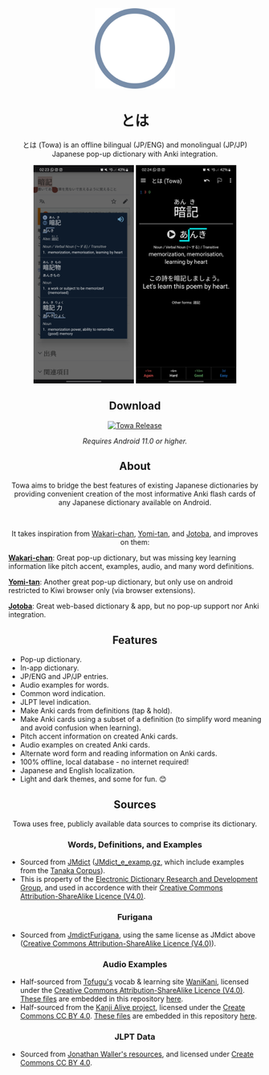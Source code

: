 <div align="center">

<img src="./.github/assets/towa_logo.svg" alt="とは logo" title="とは logo" width="160"/>

# とは
とは (Towa) is an offline bilingual (JP/ENG) and monolingual (JP/JP) Japanese pop-up dictionary with Anki integration.

<span>
<img src="./.github/assets/towa_overlay.jpg" alt="とは overlay" title="とは overlay" width="200"/>
<img src="./.github/assets/ankidroid_entry.jpg" alt="とは overlay" title="とは overlay" width="200"/>
</span>

## Download 
[![Towa Release](https://img.shields.io/github/release/Skittss/towa.svg?maxAge=3600&label=latest&labelColor=06599d&color=043b69)](https://github.com/Skittss/towa/releases)

*Requires Android 11.0 or higher.*

## About
Towa aims to bridge the best features of existing Japanese dictionaries by providing convenient creation of the most informative Anki flash cards of any Japanese dictionary available on Android.

<br/>

It takes inspiration from [Wakari-chan](https://github.com/Mononofu/wakari_chan), [Yomi-tan](https://github.com/yomidevs/yomitan), and [Jotoba](https://github.com/WeDontPanic/Jotoba), and improves on them:

<div align="left">

__[Wakari-chan](https://github.com/Mononofu/wakari_chan)__:  Great pop-up dictionary, but was missing key learning information like pitch accent, examples, audio, and many word definitions.

__[Yomi-tan](https://github.com/yomidevs/yomitan)__:  Another great pop-up dictionary, but only use on android restricted to Kiwi browser only (via browser extensions).

__[Jotoba](https://github.com/WeDontPanic/Jotoba)__:  Great web-based dictionary & app, but no pop-up support nor Anki integration.

</div>

## Features

<div align="left">

* Pop-up dictionary.
* In-app dictionary.
* JP/ENG and JP/JP entries.
* Audio examples for words.
* Common word indication.
* JLPT level indication.
* Make Anki cards from definitions (tap &amp; hold).
* Make Anki cards using a subset of a definition (to simplify word meaning and avoid confusion when learning).
* Pitch accent information on created Anki cards.
* Audio examples on created Anki cards.
* Alternate word form and reading information on Anki cards.
* 100% offline, local database - no internet required!
* Japanese and English localization.
* Light and dark themes, and some for fun. 😊

</div>

## Sources
Towa uses free, publicly available data sources to comprise its dictionary.

### Words, Definitions, and Examples
<div align="left">
  
* Sourced from [JMdict](https://www.edrdg.org/wiki/index.php/JMdict-EDICT_Dictionary_Project) ([JMdict_e_examp.gz](http://ftp.edrdg.org/pub/Nihongo/JMdict_e_examp.gz), which include examples from the [Tanaka Corpus](https://www.edrdg.org/wiki/index.php/Tanaka_Corpus)).
* This is property of the [Electronic Dictionary Research and Development Group](http://www.edrdg.org/), and used in accordence with their [Creative Commons Attribution-ShareAlike Licence (V4.0)](https://www.edrdg.org/edrdg/licence.html).

</div>

### Furigana
<div align="left">

* Sourced from [JmdictFurigana](https://github.com/Doublevil/JmdictFurigana), using the same license as JMdict above ([Creative Commons Attribution-ShareAlike Licence (V4.0)](https://www.edrdg.org/edrdg/licence.html)).

</div>

### Audio Examples
<div align="left">

* Half-sourced from [Tofugu's](https://www.tofugu.com/) vocab & learning site [WaniKani](https://www.wanikani.com/), licensed under the [Creative Commons Attribution-ShareAlike Licence (V4.0)](https://www.edrdg.org/edrdg/licence.html). [These files](https://github.com/tofugu/japanese-vocabulary-pronunciation-audio) are embedded in this repository [here](https://github.com/Skittss/towa/tree/master/TowaData/audio/tofugu).
* Half-sourced from the [Kanji Alive project](https://kanjialive.com/), licensed under the [Create Commons CC BY 4.0](https://creativecommons.org/licenses/by/4.0/). [These files](https://github.com/kanjialive/kanji-data-media/tree/master/examples-audio) are embedded in this repository [here](https://github.com/Skittss/towa/tree/master/TowaData/audio/kanji_alive). 

</div>

### JLPT Data
<div align="left">

* Sourced from [Jonathan Waller's resources](http://www.tanos.co.uk/jlpt/), and licensed under [Create Commons CC BY 4.0](https://creativecommons.org/licenses/by/4.0/).

</div>
</div>
